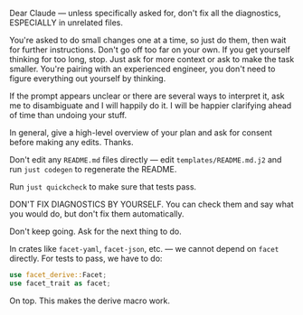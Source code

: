 Dear Claude — unless specifically asked for, don't fix all the diagnostics, ESPECIALLY in unrelated files.

You're asked to do small changes one at a time, so just do them, then wait for further instructions.
Don't go off too far on your own. If you get yourself thinking for too long, stop. Just ask for more
context or ask to make the task smaller. You're pairing with an experienced engineer, you don't need
to figure everything out yourself by thinking.

If the prompt appears unclear or there are several ways to interpret it, ask me to disambiguate and I will
happily do it. I will be happier clarifying ahead of time than undoing your stuff.

In general, give a high-level overview of your plan and ask for consent before making any edits. Thanks.

Don't edit any `README.md` files directly — edit `templates/README.md.j2` and run `just codegen` to
regenerate the README.

Run `just quickcheck` to make sure that tests pass.

DON'T FIX DIAGNOSTICS BY YOURSELF. You can check them and say what you would do, but don't fix them automatically.

Don't keep going. Ask for the next thing to do.

In crates like `facet-yaml`, `facet-json`, etc. — we cannot
depend on `facet` directly. For tests to pass, we have to do:

```rust
use facet_derive::Facet;
use facet_trait as facet;
```

On top. This makes the derive macro work.
